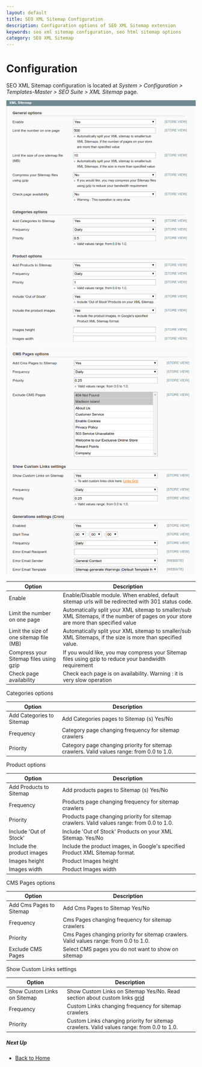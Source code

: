 ```yaml
---
layout: default
title: SEO XML Sitemap Configuration
description: Configuration options of SEO XML Sitemap extension
keywords: seo xml sitemap configuration, seo html sitemap options
category: SEO XML Sitemap
---
```


# Configuration

SEO XML Sitemap configuration is located at
_System > Configuration > Templates-Master > SEO Suite > XML Sitemap_ page.

![XML Sitemap section](/images/m1/seo-xml-sitemap/configuration0.png)
![XML Sitemap section](/images/m1/seo-xml-sitemap/configuration1.png)

Option | Description
-------|------------
Enable | Enable/Disable module. When enabled, default sitemap urls will be redirected with 301 status code.
Limit the number on one page | Automatically split your XML sitemap to smaller/sub XML Sitemaps, if the number of pages on your store are more than specified value
Limit the size of one sitemap file (MB) | Automatically split your XML sitemap to smaller/sub XML Sitemaps, if the size is more than specified value.
Compress your Sitemap files using gzip | If you would like, you may compress your Sitemap files using gzip to reduce your bandwidth requirement
Check page availability | Check each page is on availability. Warning : it is very slow operation

Categories options

Option | Description
-------|------------
Add Categories to Sitemap | Add Categories pages to Sitemap (s) Yes/No
Frequency | Category page changing frequency for sitemap crawlers
Priority | Category page changing priority for sitemap crawlers. Valid values range: from 0.0 to 1.0.

Product options

Option | Description
-------|------------
Add Products to Sitemap | Add products pages to Sitemap (s) Yes/No
Frequency | Products page changing frequency for sitemap crawlers
Priority | Products page changing priority for sitemap crawlers. Valid values range: from 0.0 to 1.0.
Include 'Out of Stock' | Include 'Out of Stock' Products on your XML Sitemap. Yes/No
Include the product images | Include the product images, in Google's specified Product XML Sitemap format.
Images height | Product Images height
Images width | Product Images width

CMS Pages options

Option | Description
-------|------------
Add Cms Pages to Sitemap | Add Cms Pages to Sitemap Yes/No
Frequency | Cms Pages changing frequency for sitemap crawlers
Priority | Cms Pages changing priority for sitemap crawlers. Valid values range: from 0.0 to 1.0.
Exclude CMS Pages | Select CMS pages you do not want to show on sitemap

Show Custom Links settings

Option | Description
-------|------------
Show Custom Links on Sitemap | Show Custom Links on Sitemap Yes/No. Read section about custom links [grid](../grid/)
Frequency | Custom Links changing frequency for sitemap crawlers
Priority | Custom Links changing priority for sitemap crawlers. Valid values range: from 0.0 to 1.0.

##### Next Up

 -  [Back to Home](/m1/extensions/seo-xml-sitemap/)
